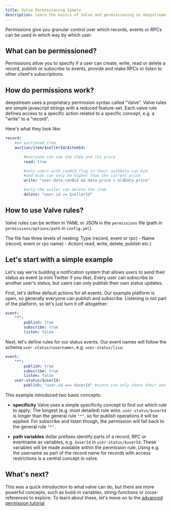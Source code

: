 ```yaml
---
title: Valve Permissioning Simple
description: Learn the basics of Valve and permissioning in deepstream
---
```


Permissions give you granular control over which records, events or RPCs can be used in which way by which user.

## What can be permissioned?
Permissions allow you to specify if a user can create, write, read or delete a record, publish or subscribe to events, provide and make RPCs or listen to other client's subscriptions.

## How do permissions work?
deepstream uses a proprietary permission syntax called "Valve". Valve rules are simple javascript strings with a reduced feature-set. Each valve rule defines access to a specific action related to a specific concept, e.g. a "write" to a "record".

Here's what they look like:

```yaml
record:
    #an auctioned item
    auction/item/$sellerId/$itemId:

        #everyone can see the item and its price
        read: true

        #only users with canBid flag in their authData can bid
        #and bids can only be higher than the current price
        write: "user.data.canBid && data.price > oldData.price"

        #only the seller can delete the item
        delete: "user.id == $sellerId"
```

## How to use Valve rules?
Valve rules can be written in YAML or JSON in the `permissions` file (path in `permissions/options/path` in `config.yml`).

The file has three levels of nesting:
Type (record, event or rpc)
    - Name (record, event or rpc name)
        - Action( read, write, delete, publish etc.)

## Let's start with a simple example
Let's say we're building a notification system that allows users to send their status as event (a mini Twitter if you like). Every user can subscribe to another user's status, but users can only publish their own status updates.

First, let's define default actions for all events. Our example platform is open, so generally everyone can publish and subscribe. Listening is not part of the platform, so let's just turn it off altogether:

```yaml
event:
    "*":
        publish: true
        subscribe: true
        listen: false
```

Next, let's define rules for our status events. Our event names will follow the schema `user-status/<username>`, e.g. `user-status/lisa`:

```yaml
event:
    "*":
        publish: true
        subscribe: true
        listen: false
    user-status/$userId:
        publish: "user.id === $userId" #users can only share their own status
```

This example introduced two basic concepts:

* **specificity** Valve uses a simple specificity concept to find out which rule to apply: The longest (e.g. most detailed) rule wins. `user-status/$userId` is longer than the general rule `"*"`, so for publish operations it will be applied. For subscribe and listen though, the permission will fall back to the general rule `"*"`.

* **path variables** dollar prefixes identify parts of a record, RPC or eventname as variables, e.g. `$userId` in `user-status/$userId`. These variables will be made available within the permission rule. Using e.g. the username as part of the record name for records with access restrictions is a central concept in valve.

## What's next?
This was a quick introduction to what valve can do, but there are more powerful concepts, such as build-in variables, string-functions or cross-references to explore. To learn about these, let's move on to the [advanced permission tutorial](/tutorials/core/permission-conf-advanced/)
